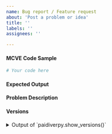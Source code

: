 ```yaml
---
name: Bug report / Feature request
about: 'Post a problem or idea'
title: ''
labels: ''
assignees: ''

---
```


<!-- A short summary of the issue, if appropriate -->


#### MCVE Code Sample
<!-- In order for the maintainers to efficiently understand and prioritize issues, we ask you post a "Minimal, Complete and Verifiable Example" (MCVE): http://matthewrocklin.com/blog/work/2018/02/28/minimal-bug-reports -->

```python
# Your code here

```

#### Expected Output


#### Problem Description
<!-- this should explain why the current behavior is a problem and why the expected output is a better solution -->


#### Versions

<details><summary>Output of `paidiverpy.show_versions()`</summary>

<!-- Paste the output here paidiverpy.show_versions() here -->


</details>

